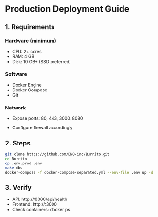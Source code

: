 # Production Deployment Guide

## 1. Requirements

### Hardware (minimum)

- CPU: 2+ cores
- RAM: 4 GB
- Disk: 10 GB+ (SSD preferred)

### Software

- Docker Engine
- Docker Compose
- Git

### Network

- Expose ports: 80, 443, 3000, 8080

- Configure firewall accordingly

## 2. Steps

```bash
git clone https://github.com/DNO-inc/Burrito.git
cd Burrito
cp .env.prod .env
make dbs
docker-compose -f docker-compose-separated.yml --env-file .env up -d
```

## 3. Verify

- API: http://<domain>:8080/api/health
- Frontend: http://<domain>:3000
- Check containers: docker ps
